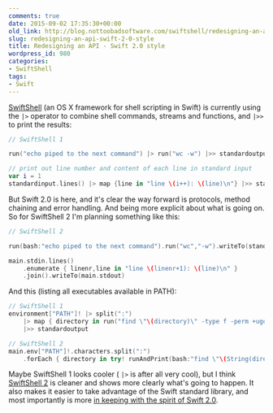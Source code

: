 ```yaml
---
comments: true
date: 2015-09-02 17:35:30+00:00
old_link: http://blog.nottoobadsoftware.com/swiftshell/redesigning-an-api-swift-2-0-style/
slug: redesigning-an-api-swift-2-0-style
title: Redesigning an API - Swift 2.0 style
wordpress_id: 980
categories:
- SwiftShell
tags:
- Swift
---
```


[SwiftShell](https://github.com/kareman/SwiftShell/tree/master) (an OS X framework for shell scripting in Swift) is currently using the `|>` operator to combine shell commands, streams and functions, and `|>>` to print the results:
    
```swift
// SwiftShell 1

run("echo piped to the next command") |> run("wc -w") |>> standardoutput

// print out line number and content of each line in standard input
var i = 1
standardinput.lines() |> map {line in "line \(i++): \(line)\n"} |>> standardoutput
```

But Swift 2.0 is here, and it's clear the way forward is protocols, method chaining and error handling. And being more explicit about what is going on. So for SwiftShell 2 I'm planning something like this:

<!-- more -->

    
```swift
// SwiftShell 2

run(bash:"echo piped to the next command").run("wc","-w").writeTo(standardoutput)

main.stdin.lines()
    .enumerate { linenr,line in "line \(linenr+1): \(line)\n" }
    .join().writeTo(main.stdout)
```

And this (listing all executables available in PATH):


```swift
// SwiftShell 1
environment["PATH"]! |> split(":")
    |> map { directory in run("find \"\(directory)\" -type f -perm +ugo+x -print") }
    |>> standardoutput

// SwiftShell 2
main.env["PATH"]!.characters.split(":")
    .forEach { directory in try! runAndPrint(bash:"find \"\(String(directory))\" -type f -perm +ugo+x -print") }
```

Maybe SwiftShell 1 looks cooler ( `|>` is after all very cool), but I think [SwiftShell 2](https://github.com/kareman/SwiftShell/tree/2.1) is cleaner and shows more clearly what's going to happen. It also makes it easier to take advantage of the Swift standard library, and most importantly is more [in keeping with the spirit of Swift 2.0](http://airspeedvelocity.net/2015/06/23/protocol-extensions-and-the-death-of-the-pipe-forward-operator/).
